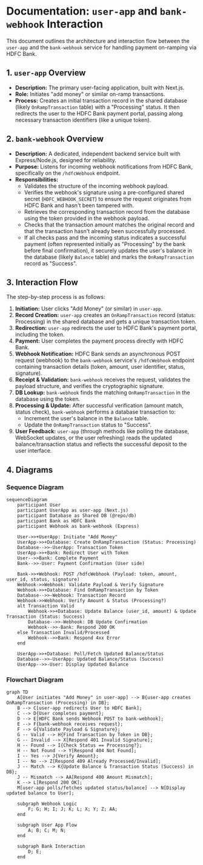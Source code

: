 # Documentation: `user-app` and `bank-webhook` Interaction

This document outlines the architecture and interaction flow between the `user-app` and the `bank-webhook` service for handling payment on-ramping via HDFC Bank.

## 1. `user-app` Overview

*   **Description:** The primary user-facing application, built with Next.js.
*   **Role:** Initiates "add money" or similar on-ramp transactions.
*   **Process:** Creates an initial transaction record in the shared database (likely `OnRampTransaction` table) with a "Processing" status. It then redirects the user to the HDFC Bank payment portal, passing along necessary transaction identifiers (like a unique token).

## 2. `bank-webhook` Overview

*   **Description:** A dedicated, independent backend service built with Express/Node.js, designed for reliability.
*   **Purpose:** Listens for incoming webhook notifications from HDFC Bank, specifically on the `/hdfcWebhook` endpoint.
*   **Responsibilities:**
    *   Validates the structure of the incoming webhook payload.
    *   Verifies the webhook's signature using a pre-configured shared secret (`HDFC_WEBHOOK_SECRET`) to ensure the request originates from HDFC Bank and hasn't been tampered with.
    *   Retrieves the corresponding transaction record from the database using the token provided in the webhook payload.
    *   Checks that the transaction amount matches the original record and that the transaction hasn't already been successfully processed.
    *   If all checks pass and the incoming status indicates a successful payment (often represented initially as "Processing" by the bank before final confirmation), it securely updates the user's balance in the database (likely `Balance` table) and marks the `OnRampTransaction` record as "Success".

## 3. Interaction Flow

The step-by-step process is as follows:

1.  **Initiation:** User clicks "Add Money" (or similar) in `user-app`.
2.  **Record Creation:** `user-app` creates an `OnRampTransaction` record (status: Processing) in the shared database and gets a unique transaction token.
3.  **Redirection:** `user-app` redirects the user to HDFC Bank's payment portal, including the token.
4.  **Payment:** User completes the payment process directly with HDFC Bank.
5.  **Webhook Notification:** HDFC Bank sends an asynchronous POST request (webhook) to the `bank-webhook` service's `/hdfcWebhook` endpoint containing transaction details (token, amount, user identifier, status, signature).
6.  **Receipt & Validation:** `bank-webhook` receives the request, validates the payload structure, and verifies the cryptographic signature.
7.  **DB Lookup:** `bank-webhook` finds the matching `OnRampTransaction` in the database using the token.
8.  **Processing & Update:** After successful verification (amount match, status check), `bank-webhook` performs a database transaction to:
    *   Increment the user's balance in the `Balance` table.
    *   Update the `OnRampTransaction` status to "Success".
9.  **User Feedback:** `user-app` (through methods like polling the database, WebSocket updates, or the user refreshing) reads the updated balance/transaction status and reflects the successful deposit to the user interface.

## 4. Diagrams

### Sequence Diagram

```mermaid
sequenceDiagram
    participant User
    participant UserApp as user-app (Next.js)
    participant Database as Shared DB (@repo/db)
    participant Bank as HDFC Bank
    participant Webhook as bank-webhook (Express)

    User->>+UserApp: Initiate "Add Money"
    UserApp->>+Database: Create OnRampTransaction (Status: Processing)
    Database-->>-UserApp: Transaction Token
    UserApp->>+Bank: Redirect User with Token
    User-->>Bank: Complete Payment
    Bank-->>-User: Payment Confirmation (User side)

    Bank->>+Webhook: POST /hdfcWebhook (Payload: token, amount, user_id, status, signature)
    Webhook->>Webhook: Validate Payload & Verify Signature
    Webhook->>+Database: Find OnRampTransaction by Token
    Database-->>-Webhook: Transaction Record
    Webhook->>Webhook: Verify Amount & Status (Processing?)
    alt Transaction Valid
        Webhook->>+Database: Update Balance (user_id, amount) & Update Transaction (Status: Success)
        Database-->>-Webhook: DB Update Confirmation
        Webhook-->>-Bank: Respond 200 OK
    else Transaction Invalid/Processed
        Webhook-->>Bank: Respond 4xx Error
    end

    UserApp->>+Database: Poll/Fetch Updated Balance/Status
    Database-->>-UserApp: Updated Balance/Status (Success)
    UserApp-->>-User: Display Updated Balance
```

### Flowchart Diagram

```mermaid
graph TD
    A[User initiates "Add Money" in user-app] --> B{user-app creates OnRampTransaction (Processing) in DB};
    B --> C[user-app redirects User to HDFC Bank];
    C --> D{User completes payment};
    D --> E[HDFC Bank sends Webhook POST to bank-webhook];
    E --> F{bank-webhook receives request};
    F --> G{Validate Payload & Signature};
    G -- Valid --> H{Find Transaction by Token in DB};
    G -- Invalid --> X[Respond 401 Invalid Signature];
    H -- Found --> I{Check Status == Processing?};
    H -- Not Found --> Y[Respond 404 Not Found];
    I -- Yes --> J{Verify Amount};
    I -- No --> Z[Respond 409 Already Processed/Invalid];
    J -- Match --> K{Update Balance & Transaction Status (Success) in DB};
    J -- Mismatch --> AA[Respond 400 Amount Mismatch];
    K --> L[Respond 200 OK];
    M[user-app polls/fetches updated status/balance] --> N[Display updated balance to User];

    subgraph Webhook Logic
        F; G; H; I; J; K; L; X; Y; Z; AA;
    end

    subgraph User App Flow
        A; B; C; M; N;
    end

    subgraph Bank Interaction
        D; E;
    end